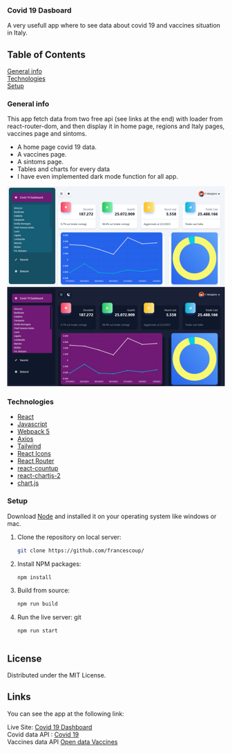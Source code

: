 ### Covid 19 Dasboard</br>

A very usefull app where to see data about covid 19 and vaccines situation in Italy.

## Table of Contents

[General info](#general-info)</br>
[Technologies](#technologies)</br>
[Setup](#setup)</br>

### General info

This app fetch data from two free api (see links at the end) with loader from react-router-dom, and then display it in home page, regions and Italy pages, vaccines page and sintoms.

- A home page covid 19 data.
- A vaccines page.
- A sintoms page.
- Tables and charts for every data
- I have even implemented dark mode function for all app.

![Home](screen-shots/home-page-white.png)
![Dark-Mode](screen-shots/home-page-dark.png)

### Technologies

- [React](https://it.reactjs.org/)
- [Javascript](https://developer.mozilla.org/en-US/docs/Web/JavaScript?retiredLocale=it)
- [Webpack 5](https://webpack.js.org/blog/2020-10-10-webpack-5-release/)
- [Axios](https://github.com/axios/axios)
- [Tailwind](https://tailwindcss.com/)
- [React Icons](https://react-icons.github.io/react-icons/)
- [React Router](https://reactrouter.com/en/main)
- [react-countup](https://www.npmjs.com/package/react-countup)
- [react-chartjs-2](https://react-chartjs-2.js.org/)
- [chart.js](https://www.chartjs.org/)

### Setup

Download [Node](https://nodejs.org/en/) and installed it on your operating system like windows or mac.

1. Clone the repository on local server:

   ```sh
   git clone https://github.com/francescoup/
   ```

2. Install NPM packages:

   ```sh
   npm install
   ```

3. Build from source:

   ```sh
   npm run build
   ```

4. Run the live server:
   git
   ```sh
   npm run start
   ```

   ```

## License

Distributed under the MIT License.

## Links

You can see the app at the following link:

Live Site: [Covid 19 Dashboard](https://dashboard-covid-italy.netlify.app/)</br>
Covid data API : [Covid 19](https://github.com/pcm-dpc/COVID-19)<br>
Vaccines data API [Open data Vaccines](https://github.com/italia/covid19-opendata-vaccini)
